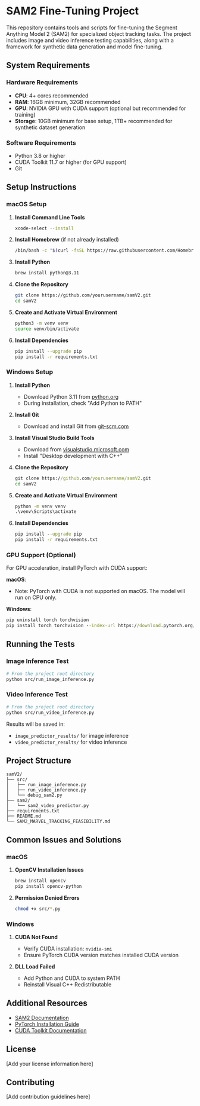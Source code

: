 # SAM2 Fine-Tuning Project

This repository contains tools and scripts for fine-tuning the Segment Anything Model 2 (SAM2) for specialized object tracking tasks. The project includes image and video inference testing capabilities, along with a framework for synthetic data generation and model fine-tuning.

## System Requirements

### Hardware Requirements
- **CPU**: 4+ cores recommended
- **RAM**: 16GB minimum, 32GB recommended
- **GPU**: NVIDIA GPU with CUDA support (optional but recommended for training)
- **Storage**: 10GB minimum for base setup, 1TB+ recommended for synthetic dataset generation

### Software Requirements
- Python 3.8 or higher
- CUDA Toolkit 11.7 or higher (for GPU support)
- Git

## Setup Instructions

### macOS Setup

1. **Install Command Line Tools**
   ```bash
   xcode-select --install
   ```

2. **Install Homebrew** (if not already installed)
   ```bash
   /bin/bash -c "$(curl -fsSL https://raw.githubusercontent.com/Homebrew/install/HEAD/install.sh)"
   ```

3. **Install Python**
   ```bash
   brew install python@3.11
   ```

4. **Clone the Repository**
   ```bash
   git clone https://github.com/yourusername/samV2.git
   cd samV2
   ```

5. **Create and Activate Virtual Environment**
   ```bash
   python3 -m venv venv
   source venv/bin/activate
   ```

6. **Install Dependencies**
   ```bash
   pip install --upgrade pip
   pip install -r requirements.txt
   ```

### Windows Setup

1. **Install Python**
   - Download Python 3.11 from [python.org](https://www.python.org/downloads/)
   - During installation, check "Add Python to PATH"

2. **Install Git**
   - Download and install Git from [git-scm.com](https://git-scm.com/download/win)

3. **Install Visual Studio Build Tools**
   - Download from [visualstudio.microsoft.com](https://visualstudio.microsoft.com/visual-cpp-build-tools/)
   - Install "Desktop development with C++"

4. **Clone the Repository**
   ```cmd
   git clone https://github.com/yourusername/samV2.git
   cd samV2
   ```

5. **Create and Activate Virtual Environment**
   ```cmd
   python -m venv venv
   .\venv\Scripts\activate
   ```

6. **Install Dependencies**
   ```cmd
   pip install --upgrade pip
   pip install -r requirements.txt
   ```

### GPU Support (Optional)

For GPU acceleration, install PyTorch with CUDA support:

**macOS**: 
- Note: PyTorch with CUDA is not supported on macOS. The model will run on CPU only.

**Windows**:
```cmd
pip uninstall torch torchvision
pip install torch torchvision --index-url https://download.pytorch.org/whl/cu118
```

## Running the Tests

### Image Inference Test
```bash
# From the project root directory
python src/run_image_inference.py
```

### Video Inference Test
```bash
# From the project root directory
python src/run_video_inference.py
```

Results will be saved in:
- `image_predictor_results/` for image inference
- `video_predictor_results/` for video inference

## Project Structure

```
samV2/
├── src/
│   ├── run_image_inference.py
│   ├── run_video_inference.py
│   └── debug_sam2.py
├── sam2/
│   └── sam2_video_predictor.py
├── requirements.txt
├── README.md
└── SAM2_MARVEL_TRACKING_FEASIBILITY.md
```

## Common Issues and Solutions

### macOS
1. **OpenCV Installation Issues**
   ```bash
   brew install opencv
   pip install opencv-python
   ```

2. **Permission Denied Errors**
   ```bash
   chmod +x src/*.py
   ```

### Windows
1. **CUDA Not Found**
   - Verify CUDA installation: `nvidia-smi`
   - Ensure PyTorch CUDA version matches installed CUDA version

2. **DLL Load Failed**
   - Add Python and CUDA to system PATH
   - Reinstall Visual C++ Redistributable

## Additional Resources

- [SAM2 Documentation](https://github.com/facebookresearch/segment-anything)
- [PyTorch Installation Guide](https://pytorch.org/get-started/locally/)
- [CUDA Toolkit Documentation](https://docs.nvidia.com/cuda/)

## License

[Add your license information here]

## Contributing

[Add contribution guidelines here] 